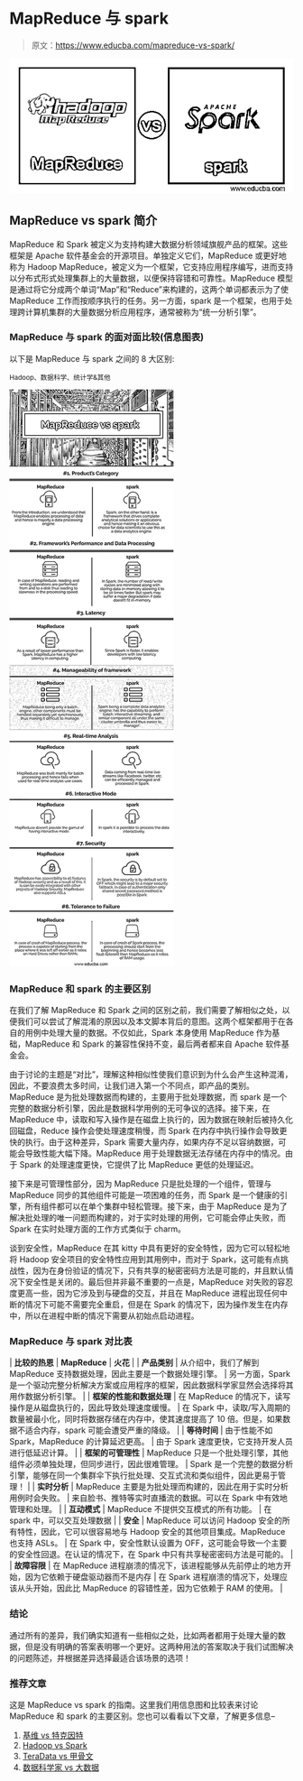# MapReduce 与 spark

> 原文：<https://www.educba.com/mapreduce-vs-spark/>

![MapReduce-vs-spark](img/23bac3e3386e8ab107824b337754130c.png)



## MapReduce vs spark 简介

MapReduce 和 Spark 被定义为支持构建大数据分析领域旗舰产品的框架。这些框架是 Apache 软件基金会的开源项目。单独定义它们，MapReduce 或更好地称为 Hadoop MapReduce，被定义为一个框架，它支持应用程序编写，进而支持以分布式形式处理集群上的大量数据，以便保持容错和可靠性。MapReduce 模型是通过将它分成两个单词“Map”和“Reduce”来构建的，这两个单词都表示为了使 MapReduce 工作而按顺序执行的任务。另一方面，spark 是一个框架，也用于处理跨计算机集群的大量数据分析应用程序，通常被称为“统一分析引擎”。

### MapReduce 与 spark 的面对面比较(信息图表)

以下是 MapReduce 与 spark 之间的 8 大区别:

<small>Hadoop、数据科学、统计学&其他</small>

![MapReduce-vs-spark-info](img/224cc870204faa5991a338c8f204778e.png)



### MapReduce 和 spark 的主要区别

在我们了解 MapReduce 和 Spark 之间的区别之前，我们需要了解相似之处，以便我们可以尝试了解混淆的原因以及本文脚本背后的意图。这两个框架都用于在各自的用例中处理大量的数据。不仅如此，Spark 本身使用 MapReduce 作为基础，MapReduce 和 Spark 的兼容性保持不变，最后两者都来自 Apache 软件基金会。

由于讨论的主题是“对比”，理解这种相似性使我们意识到为什么会产生这种混淆，因此，不要浪费太多时间，让我们进入第一个不同点，即产品的类别。MapReduce 是为批处理数据而构建的，主要用于批处理数据，而 spark 是一个完整的数据分析引擎，因此是数据科学用例的无可争议的选择。接下来，在 MapReduce 中，读取和写入操作是在磁盘上执行的，因为数据在映射后被持久化回磁盘，Reduce 操作会使处理速度稍慢，而 Spark 在内存中执行操作会导致更快的执行。由于这种差异，Spark 需要大量内存，如果内存不足以容纳数据，可能会导致性能大幅下降。MapReduce 用于处理数据无法存储在内存中的情况。由于 Spark 的处理速度更快，它提供了比 MapReduce 更低的处理延迟。

接下来是可管理性部分，因为 MapReduce 只是批处理的一个组件，管理与 MapReduce 同步的其他组件可能是一项困难的任务，而 Spark 是一个健康的引擎，所有组件都可以在单个集群中轻松管理。接下来，由于 MapReduce 是为了解决批处理的唯一问题而构建的，对于实时处理的用例，它可能会停止失败，而 Spark 在实时处理方面的工作方式类似于 charm。

谈到安全性，MapReduce 在其 kitty 中具有更好的安全特性，因为它可以轻松地将 Hadoop 安全项目的安全特性应用到其用例中，而对于 Spark，这可能有点挑战性，因为在身份验证的情况下，只有共享的秘密密码方法是可能的，并且默认情况下安全性是关闭的。最后但并非最不重要的一点是，MapReduce 对失败的容忍度更高一些，因为它涉及到与硬盘的交互，并且在 MapReduce 进程出现任何中断的情况下可能不需要完全重启，但是在 Spark 的情况下，因为操作发生在内存中，所以在进程中断的情况下需要从初始点启动进程。

### MapReduce 与 spark 对比表

| **比较的热恩** | **MapReduce** | **火花** |
| **产品类别** | 从介绍中，我们了解到 MapReduce 支持数据处理，因此主要是一个数据处理引擎。 | 另一方面，Spark 是一个驱动完整分析解决方案或应用程序的框架，因此数据科学家显然会选择将其用作数据分析引擎。 |
| **框架的性能和数据处理** | 在 MapReduce 的情况下，读写操作是从磁盘执行的，因此导致处理速度缓慢。 | 在 Spark 中，读取/写入周期的数量被最小化，同时将数据存储在内存中，使其速度提高了 10 倍。但是，如果数据不适合内存，spark 可能会遭受严重的降级。 |
| **等待时间** | 由于性能不如 Spark，MapReduce 的计算延迟更高。 | 由于 Spark 速度更快，它支持开发人员进行低延迟计算。 |
| **框架的可管理性** | MapReduce 只是一个批处理引擎，其他组件必须单独处理，但同步进行，因此很难管理。 | Spark 是一个完整的数据分析引擎，能够在同一个集群伞下执行批处理、交互式流和类似组件，因此更易于管理！ |
| **实时分析** | MapReduce 主要是为批处理而构建的，因此在用于实时分析用例时会失败。 | 来自脸书、推特等实时直播流的数据。可以在 Spark 中有效地管理和处理。 |
| **互动模式** | MapReduce 不提供交互模式的所有功能。 | 在 spark 中，可以交互处理数据 |
| **安全** | MapReduce 可以访问 Hadoop 安全的所有特性，因此，它可以很容易地与 Hadoop 安全的其他项目集成。MapReduce 也支持 ASLs。 | 在 Spark 中，安全性默认设置为 OFF，这可能会导致一个主要的安全性回退。在认证的情况下，在 Spark 中只有共享秘密密码方法是可能的。 |
| **故障容限** | 在 MapReduce 进程崩溃的情况下，该进程能够从先前停止的地方开始，因为它依赖于硬盘驱动器而不是内存 | 在 Spark 进程崩溃的情况下，处理应该从头开始，因此比 MapReduce 的容错性差，因为它依赖于 RAM 的使用。 |

### 结论

通过所有的差异，我们确实知道有一些相似之处，比如两者都用于处理大量的数据，但是没有明确的答案表明哪一个更好。这两种用法的答案取决于我们试图解决的问题陈述，并根据差异选择最适合该场景的选项！

### 推荐文章

这是 MapReduce vs spark 的指南。这里我们用信息图和比较表来讨论 MapReduce 和 spark 的主要区别。您也可以看看以下文章，了解更多信息–

1.  [基维 vs 特克因特](https://www.educba.com/kivy-vs-tkinter/)
2.  [Hadoop vs Spark](https://www.educba.com/hadoop-vs-spark/)
3.  [TeraData vs 甲骨文](https://www.educba.com/teradata-vs-oracle/)
4.  [数据科学家 vs 大数据](https://www.educba.com/data-scientist-vs-big-data/)





